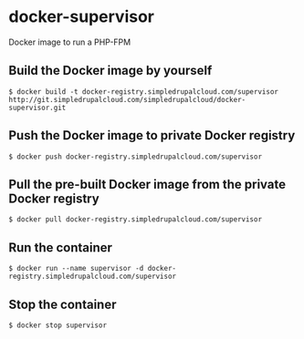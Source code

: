 docker-supervisor
=================

Docker image to run a PHP-FPM

Build the Docker image by yourself
----------------------------------

    $ docker build -t docker-registry.simpledrupalcloud.com/supervisor http://git.simpledrupalcloud.com/simpledrupalcloud/docker-supervisor.git

Push the Docker image to private Docker registry
------------------------------------------------

    $ docker push docker-registry.simpledrupalcloud.com/supervisor

Pull the pre-built Docker image from the private Docker registry
----------------------------------------------------------------

    $ docker pull docker-registry.simpledrupalcloud.com/supervisor

Run the container
-----------------

    $ docker run --name supervisor -d docker-registry.simpledrupalcloud.com/supervisor

Stop the container
------------------

    $ docker stop supervisor
